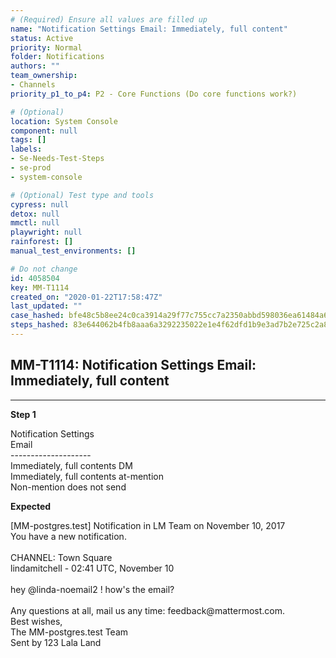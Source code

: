 ```yaml
---
# (Required) Ensure all values are filled up
name: "Notification Settings Email: Immediately, full content"
status: Active
priority: Normal
folder: Notifications
authors: ""
team_ownership: 
- Channels
priority_p1_to_p4: P2 - Core Functions (Do core functions work?)

# (Optional)
location: System Console
component: null
tags: []
labels: 
- Se-Needs-Test-Steps
- se-prod
- system-console

# (Optional) Test type and tools
cypress: null
detox: null
mmctl: null
playwright: null
rainforest: []
manual_test_environments: []

# Do not change
id: 4058504
key: MM-T1114
created_on: "2020-01-22T17:58:47Z"
last_updated: ""
case_hashed: bfe48c5b8ee24c0ca3914a29f77c755cc7a2350abbd598036ea61484a64efb9295dcee266b74d3e4e9a4ff9a46914fe4
steps_hashed: 83e644062b4fb8aaa6a3292235022e1e4f62dfd1b9e3ad7b2e725c2a8a2eb678b29df0ecd6094c946192d8c9befbff94
---
```


<!-- (Auto-generated) Based on frontmatter's "key" and "name" -->

## MM-T1114: Notification Settings Email: Immediately, full content

---

**Step 1**

Notification Settings\
Email\
\--------------------\
Immediately, full contents DM\
Immediately, full contents at-mention\
Non-mention does not send

**Expected**

\[MM-postgres.test] Notification in LM Team on November 10, 2017\
You have a new notification.\
\
CHANNEL: Town Square\
lindamitchell - 02:41 UTC, November 10\
\
hey @linda-noemail2 ! how's the email?\
\
Any questions at all, mail us any time: feedback\@mattermost.com.\
Best wishes,\
The MM-postgres.test Team\
Sent by 123 Lala Land
